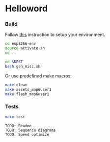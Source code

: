 
# Helloword 

### Build

Follow [this](https://github.com/pylover/esp8266-env) instruction 
to setup your environment.

```bash
cd esp8266-env
source activate.sh
cd ..

cd $DEST 
bash gen_misc.sh
```

Or use predefined make macros:

```bash
make clean
make assets_map6user1
make flash_map6user1 

```

### Tests

```bash
make test
```

```
TODO: Readme
TODO: Sequence diagrams
TODO: Speed optimize
```
